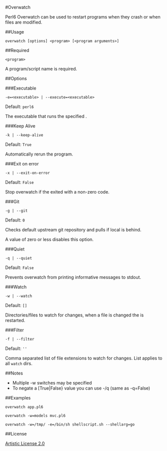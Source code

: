 #Overwatch

Perl6 Overwatch can be used to restart programs when they crash or 
when files are modified.  

##Usage 

```
overwatch [options] <program> [<program arguments>]
```
    
##Required

```
<program>
```
    
A program/script name is required.

##Options

###Executable

```
-e=<executable> | --execute=<executable>
```

Default: ```perl6```

The executable that runs the specified <program>.

###Keep Alive

```
-k | --keep-alive
```

Default: ```True```

Automatically rerun the program.
 

###Exit on error

```
-x | --exit-on-error
```

Default: ```False```

Stop overwatch if the <program> exited with a non-zero code.

###Git

```
-g | --git
```

Default: ```0```

Checks default upstream git repository and pulls if local is behind.

A value of zero or less disables this option.

###Quiet

```
-q | --quiet
```

Default: ```False```

Prevents overwatch from printing informative messages to stdout. 

###Watch

```
-w | --watch
```

Default: ```[]```

Directories/files to watch for changes, when a file is changed the <program> is restarted.

###Filter

```
-f | --filter
```

Default: ```''```

Comma separated list of file extensions to watch for changes.  List applies to all ```watch``` dirs.

##Notes
* Multiple -w switches may be specified
* To negate a [True|False} value you can use -/q (same as -q=False)

##Examples

```
overwatch app.pl6
```

```
overwatch -w=models mvc.pl6
```

```
overwatch -w=/tmp/ -e=/bin/sh shellscript.sh --shellarg=go
```

##License

[Artistic License 2.0](http://www.perlfoundation.org/artistic_license_2_0)

